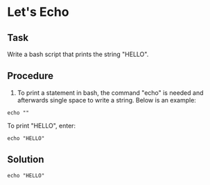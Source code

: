 # Let's Echo

## Task 
Write a bash script that prints the string "HELLO".

## Procedure
1. To print a statement in bash, the command "echo" is needed and afterwards single space to write a string. Below is an example:
```
echo ""
```
To print "HELLO", enter:
```
echo "HELLO"
```

## Solution
```
echo "HELLO"
```
